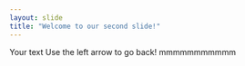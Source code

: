 ```yaml
---
layout: slide
title: "Welcome to our second slide!"
---
```

Your text
Use the left arrow to go back!
mmmmmmmmmmm
